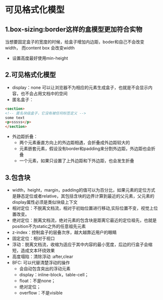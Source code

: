 # 可见格式化模型

## 1.box-sizing:border这样的盒模型更加符合实物

当想要固定盒子的宽度的时候，给盒子增加内边距，boder和自己不会改变width，
而content box 会改变width

- 设置高度最好使用min-height

## 2.可见格式化模型

- display：none 可以让浏览器不为相应的元素生成盒子，也就是不会显示内容，也不会占用文档中的空间
- 匿名盒子：

```html
<section>
<!-- 匿名块级盒子，它没有被任何标签定义 -->
some text
<p>sssss</p>
</section>
```

- 外边距折叠：
  - 两个元素垂直方向上的外边距相遇，会折叠成外边距较大的
  - 元素嵌套元素，假设没有border和padding来分割外边距，外边距也会折叠
  - 一个元素，如果只设置了上外边距和下外边距，也会发生折叠

## 3.包含块

- width，height，margin，padding的值可以为百分比，如果元素的定位方式是静态定位或者relative，其包括含块的边界计算到最近的父元素，父元素的display属性必须是类似块级上下文
- 相对定位：不脱离文档流，相对于初始位置进行移动,实际位置不变，视觉上位置改变。
- 绝对定位：脱离文档流，绝对元素的包含块是距离它最近的定位祖先，也就是position不为static之外的任意祖先元素
- z-index：控制盒子的层叠次序，越大越靠近用户的眼睛
- 固定定位：相对于视口
- 浮动：脱离文档流，收缩为适应于其中内容的最小宽度，后边的行盒子会缩短，造成文本环绕效果
- 高度塌陷：清除浮动 :after,clear
- BFC: 可以代替清楚浮动的操作
  - 会自动包含突出的浮动元素
  - display：inline-block，table-cell；
  - float：不是none；
  - 绝对定位；
  - overflow：不是visible
